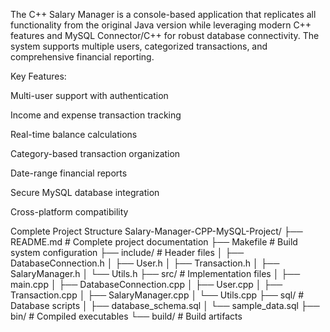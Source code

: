 The C++ Salary Manager is a console-based application that replicates all functionality from the original Java version while leveraging modern C++ features and MySQL Connector/C++ for robust database connectivity. The system supports multiple users, categorized transactions, and comprehensive financial reporting.

Key Features:

Multi-user support with authentication

Income and expense transaction tracking

Real-time balance calculations

Category-based transaction organization

Date-range financial reports

Secure MySQL database integration

Cross-platform compatibility

Complete Project Structure
Salary-Manager-CPP-MySQL-Project/
├── README.md                    # Complete project documentation
├── Makefile                     # Build system configuration
├── include/                     # Header files
│   ├── DatabaseConnection.h
│   ├── User.h
│   ├── Transaction.h
│   ├── SalaryManager.h
│   └── Utils.h
├── src/                        # Implementation files
│   ├── main.cpp
│   ├── DatabaseConnection.cpp
│   ├── User.cpp
│   ├── Transaction.cpp
│   ├── SalaryManager.cpp
│   └── Utils.cpp
├── sql/                        # Database scripts
│   ├── database_schema.sql
│   └── sample_data.sql
├── bin/                        # Compiled executables
└── build/                      # Build artifacts


